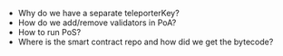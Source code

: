 - Why do we have a separate teleporterKey?
- How do we add/remove validators in PoA?
- How to run PoS?
- Where is the smart contract repo and how did we get the bytecode?
